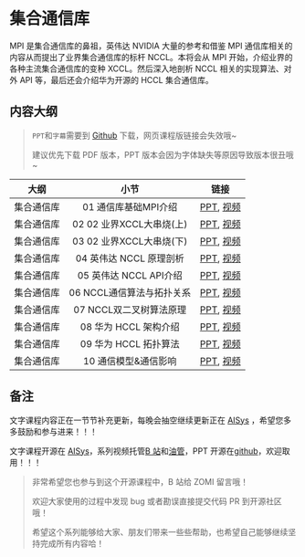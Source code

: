 <!--Copyright © ZOMI 适用于[License](https://github.com/chenzomi12/AIInfra)版权许可-->

# 集合通信库

MPI 是集合通信库的鼻祖，英伟达 NVIDIA 大量的参考和借鉴 MPI 通信库相关的内容从而提出了业界集合通信库的标杆 NCCL。本将会从 MPI 开始，介绍业界的各种主流集合通信库的变种 XCCL。然后深入地剖析 NCCL 相关的实现算法、对外 API 等，最后还会介绍华为开源的 HCCL 集合通信库。

## 内容大纲

> `PPT`和`字幕`需要到 [Github](https://github.com/chenzomi12/AIInfra) 下载，网页课程版链接会失效哦~
>
> 建议优先下载 PDF 版本，PPT 版本会因为字体缺失等原因导致版本很丑哦~

| 大纲 | 小节 | 链接 |
|:--:|:--:|:--:|
| 集合通信库 | 01 通信库基础MPI介绍 | [PPT](./01MPIIntro.pdf), [视频]() |
| 集合通信库 | 02 02 业界XCCL大串烧(上) | [PPT](./02XCCL.pdf), [视频]() |
| 集合通信库 | 03 02 业界XCCL大串烧(下) | [PPT](./03XCCL.pdf), [视频]() |
| 集合通信库 | 04 英伟达 NCCL 原理剖析 | [PPT](./04NCCLIntro.pdf), [视频]() |
| 集合通信库 | 05 英伟达 NCCL API介绍 | [PPT](./05NCCLAPI.pdf), [视频]() |
| 集合通信库 | 06 NCCL通信算法与拓扑关系 | [PPT](./06NCCLPXN.pdf), [视频]() |
| 集合通信库 | 07 NCCL双二叉树算法原理 | [PPT](./07DBTree.pdf), [视频]() |
| 集合通信库 | 08 华为 HCCL 架构介绍 | [PPT](./08HCCLIntro.pdf), [视频]() |
| 集合通信库 | 09 华为 HCCL 拓扑算法 | [PPT](./09HCCLOpt.pdf), [视频]() |
| 集合通信库 | 10 通信模型&通信影响 | [PPT](./10Summary.pdf), [视频]() |

## 备注

文字课程内容正在一节节补充更新，每晚会抽空继续更新正在 [AISys](https://chenzomi12.github.io/) ，希望您多多鼓励和参与进来！！！

文字课程开源在 [AISys](https://chenzomi12.github.io/)，系列视频托管[B 站](https://space.bilibili.com/517221395)和[油管](https://www.youtube.com/@ZOMI666/videos)，PPT 开源在[github](https://github.com/chenzomi12/AIInfra)，欢迎取用！！！

> 非常希望您也参与到这个开源课程中，B 站给 ZOMI 留言哦！
>
> 欢迎大家使用的过程中发现 bug 或者勘误直接提交代码 PR 到开源社区哦！
>
> 希望这个系列能够给大家、朋友们带来一些些帮助，也希望自己能够继续坚持完成所有内容哈！
